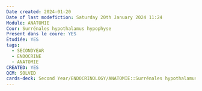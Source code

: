 ```yaml
---
Date created: 2024-01-20
Date of last modefiction: Saturday 20th January 2024 11:24
Module: ANATOMIE
Cour: Surrénales hypothalamus hypophyse
Present dans le coure: YES
Étudiée: YES
tags:
  - SECONDYEAR
  - ENDOCRINE
  - ANATOMIE
CREATED: YES
QCM: SOLVED
cards-deck: Second Year/ENDOCRINOLOGY/ANATOMIE::Surrénales hypothalamus hypophyse
---
```


```toc
```
